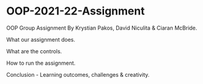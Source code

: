 # OOP-2021-22-Assignment
OOP Group Assignment By Krystian Pakos, David Niculita & Ciaran McBride.

What our assignment does. 

What are the controls.

How to run the assignment. 

Conclusion - Learning outcomes, challenges & creativity.
